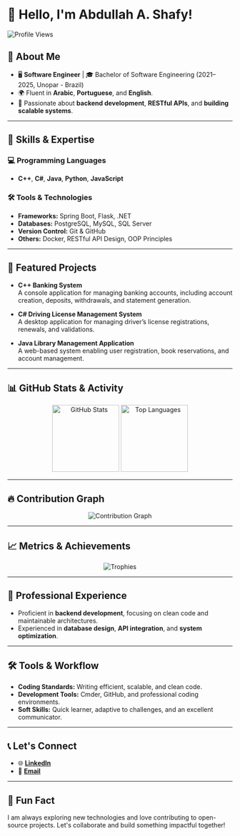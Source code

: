 # 👋 Hello, I'm Abdullah A. Shafy!

![Profile Views](https://komarev.com/ghpvc/?username=Abdallah0101&color=blue&style=flat-square)

## 🌟 About Me
- 🖥️ **Software Engineer** | 🎓 Bachelor of Software Engineering (2021–2025, Unopar - Brazil)
- 🌍 Fluent in **Arabic**, **Portuguese**, and **English**.
- 🚀 Passionate about **backend development**, **RESTful APIs**, and **building scalable systems**.

---

## 💼 Skills & Expertise
### 💻 Programming Languages
- **C++**, **C#**, **Java**, **Python**, **JavaScript**
  
### 🛠️ Tools & Technologies
- **Frameworks:** Spring Boot, Flask, .NET  
- **Databases:** PostgreSQL, MySQL, SQL Server  
- **Version Control:** Git & GitHub  
- **Others:** Docker, RESTful API Design, OOP Principles

---

## 🚀 Featured Projects
- **C++ Banking System**  
  A console application for managing banking accounts, including account creation, deposits, withdrawals, and statement generation.

- **C# Driving License Management System**  
  A desktop application for managing driver’s license registrations, renewals, and validations.

- **Java Library Management Application**  
  A web-based system enabling user registration, book reservations, and account management.

---

## 📊 GitHub Stats & Activity
<div align="center">
  <img src="https://github-readme-stats.vercel.app/api?username=Abdallah0101&show_icons=true&theme=radical" alt="GitHub Stats" height="150">
  <img src="https://github-readme-stats.vercel.app/api/top-langs/?username=Abdallah0101&layout=compact&theme=radical" alt="Top Languages" height="150">
</div>

---

## 🔥 Contribution Graph
<div align="center">
  <img src="https://github-readme-activity-graph.vercel.app/graph?username=Abdallah0101&theme=radical" alt="Contribution Graph" />
</div>

---

## 📈 Metrics & Achievements
<div align="center">
  <img src="https://github-profile-trophy.vercel.app/?username=Abdallah0101&theme=radical&margin-w=15&row=1" alt="Trophies">
</div>

---

## 📂 Professional Experience
- Proficient in **backend development**, focusing on clean code and maintainable architectures.
- Experienced in **database design**, **API integration**, and **system optimization**.

---

## 🛠️ Tools & Workflow
- **Coding Standards:** Writing efficient, scalable, and clean code.  
- **Development Tools:** Cmder, GitHub, and professional coding environments.  
- **Soft Skills:** Quick learner, adaptive to challenges, and an excellent communicator.

---

## 📞 Let's Connect
- 🌐 [**LinkedIn**](https://linkedin.com/in/abdallahshafy)  
- 📧 [**Email**](mailto:abdallahtechm05@gmail.com)  

---

## 🌟 Fun Fact
I am always exploring new technologies and love contributing to open-source projects. Let's collaborate and build something impactful together!
